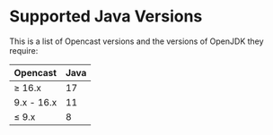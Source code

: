 Supported Java Versions
=======================

This is a list of Opencast versions and the versions of OpenJDK they require:

| Opencast    | Java |
|-------------|------|
| ≥ 16.x      | 17   |
| 9.x - 16.x  | 11   |
| ≤ 9.x       | 8    |
